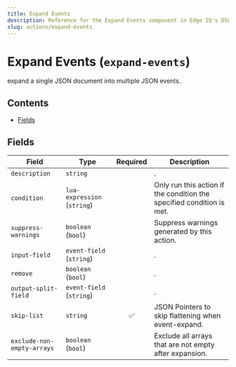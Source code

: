 ```yaml
---
title: Expand Events
description: Reference for the Expand Events component in Edge IQ's DSL
slug: actions/expand-events
---
```


# Expand Events (`expand-events`)

expand a single JSON document into multiple JSON events.


## Contents

- [Fields](#fields)




## Fields


| Field | Type | Required | Description |
|---|---|:---:|---|
| `description` | `string` |  | . |
| `condition` | `lua-expression` (`string`) |  | Only run this action if the condition the specified condition is met. |
| `suppress-warnings` | `boolean` (`bool`) |  | Suppress warnings generated by this action. |
| `input-field` | `event-field` (`string`) |  | . |
| `remove` | `boolean` (`bool`) |  | . |
| `output-split-field` | `event-field` (`string`) |  | . |
| `skip-list` | `string` | ✅ | JSON Pointers to skip flattening when event-expand. |
| `exclude-non-empty-arrays` | `boolean` (`bool`) |  | Exclude all arrays that are not empty after expansion. |







